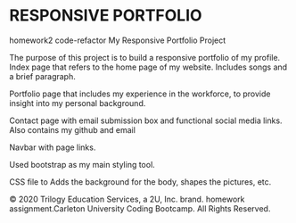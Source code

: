 # RESPONSIVE PORTFOLIO
homework2
code-refactor
My Responsive Portfolio Project

The purpose of this project is to build a responsive portfolio of my profile. Index page that refers to the home page of my website. Includes songs and a brief paragraph.

Portfolio page that includes my experience in the workforce, to provide insight into my personal background.

Contact page with email submission box and functional social media links. Also contains my github and email

Navbar with page links.

Used bootstrap as my main styling tool.

CSS file to Adds the background for the body, shapes the pictures, etc.

© 2020 Trilogy Education Services, a 2U, Inc. brand. homework assignment.Carleton University Coding Bootcamp. All Rights Reserved.